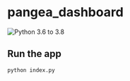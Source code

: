 # pangea_dashboard
![Python 3.6 to 3.8](https://github.com/lithomson/pangea_dashboard/workflows/Python%203.6%20to%203.8/badge.svg)

## Run the app

`python index.py`
